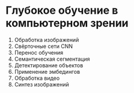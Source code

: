 # Глубокое обучение в компьютерном зрении

1. Обработка изображений
2. Свёрточные сети CNN
3. Перенос обучения
4. Семантическая сегментация
5. Детектирование объектов
6. Применение эмбедингов
7. Обработка видео
8. Синтез изображений
